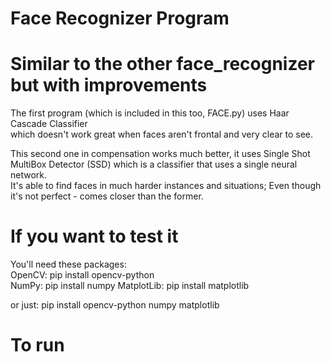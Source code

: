 # Face Recognizer Program  

# Similar to the other face_recognizer but with improvements  

The first program (which is included in this too, FACE.py) uses Haar Cascade Classifier  
which doesn't work great when faces aren't frontal and very clear to see.  

This second one in compensation works much better, it uses Single Shot MultiBox Detector (SSD)
which is a classifier that uses a single neural network.  
It's able to find faces in much harder instances and situations; Even though it's not perfect - comes closer than the former.

# If you want to test it  
You'll need these packages:  
OpenCV: pip install opencv-python  
NumPy: pip install numpy
MatplotLib: pip install matplotlib

or just: pip install opencv-python numpy matplotlib

# To run
